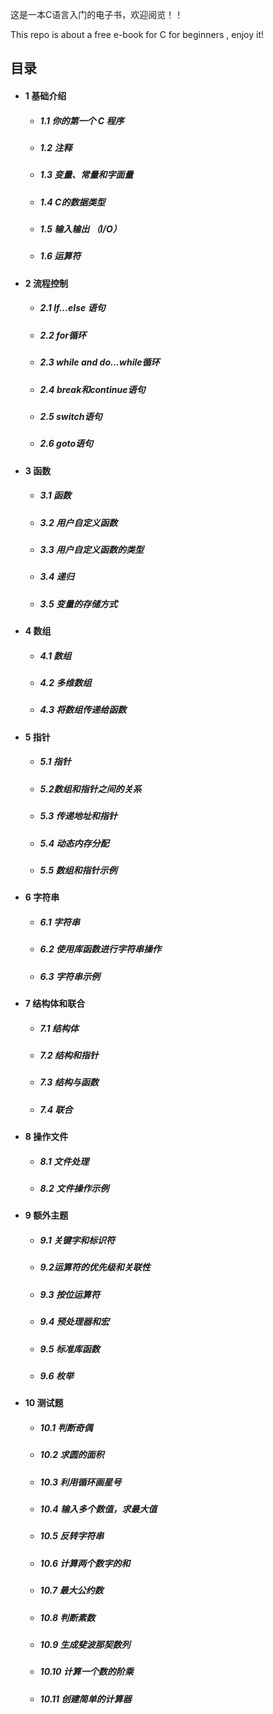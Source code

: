 这是一本C语言入门的电子书，欢迎阅览！！

This repo is about a free e-book for C for beginners , enjoy it!
## 目录

- #### 1 基础介绍
  - ##### 1.1 你的第一个 C 程序
  - ##### 1.2 注释
  - ##### 1.3 变量、常量和字面量
  - ##### 1.4 C的数据类型
  - ##### 1.5 输入输出 （I/O）
  - ##### 1.6 运算符
- #### 2 流程控制
  - ##### 2.1 If...else 语句
  - ##### 2.2 for循环
  - ##### 2.3 while and do...while循环
  - ##### 2.4 break和continue语句
  - ##### 2.5 switch语句
  - ##### 2.6 goto语句
- #### 3 函数
  - ##### 3.1 函数
  - ##### 3.2 用户自定义函数
  - ##### 3.3 用户自定义函数的类型
  - ##### 3.4 递归
  - ##### 3.5 变量的存储方式
- #### 4 数组
  - ##### 4.1 数组
  - ##### 4.2 多维数组
  - ##### 4.3 将数组传递给函数
- #### 5 指针
  - ##### 5.1 指针
  - ##### 5.2数组和指针之间的关系
  - ##### 5.3 传递地址和指针
  - ##### 5.4 动态内存分配
  - ##### 5.5 数组和指针示例
- #### 6 字符串
  - ##### 6.1 字符串
  - ##### 6.2 使用库函数进行字符串操作
  - ##### 6.3 字符串示例
- #### 7 结构体和联合
  - ##### 7.1 结构体
  - ##### 7.2 结构和指针
  - ##### 7.3 结构与函数
  - ##### 7.4 联合
- #### 8 操作文件
  - ##### 8.1 文件处理
  - ##### 8.2 文件操作示例
- #### 9 额外主题
  - ##### 9.1 关键字和标识符
  - ##### 9.2运算符的优先级和关联性
  - ##### 9.3 按位运算符
  - ##### 9.4 预处理器和宏
  - ##### 9.5 标准库函数
  - ##### 9.6 枚举
- #### 10 测试题
  - ##### 10.1 判断奇偶
  - ##### 10.2 求圆的面积
  - ##### 10.3 利用循环画星号
  - ##### 10.4 输入多个数值，求最大值
  - ##### 10.5 反转字符串
  - ##### 10.6 计算两个数字的和
  - ##### 10.7 最大公约数
  - ##### 10.8 判断素数
  - ##### 10.9 生成斐波那契数列
  - ##### 10.10 计算一个数的阶乘
  - ##### 10.11 创建简单的计算器
